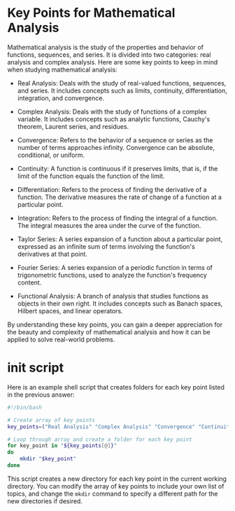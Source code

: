 # Key Points for Mathematical Analysis

Mathematical analysis is the study of the properties and behavior of functions, sequences, and series. It is divided into two categories: real analysis and complex analysis. Here are some key points to keep in mind when studying mathematical analysis:

- Real Analysis: Deals with the study of real-valued functions, sequences, and series. It includes concepts such as limits, continuity, differentiation, integration, and convergence.

- Complex Analysis: Deals with the study of functions of a complex variable. It includes concepts such as analytic functions, Cauchy's theorem, Laurent series, and residues.

- Convergence: Refers to the behavior of a sequence or series as the number of terms approaches infinity. Convergence can be absolute, conditional, or uniform.

- Continuity: A function is continuous if it preserves limits, that is, if the limit of the function equals the function of the limit.

- Differentiation: Refers to the process of finding the derivative of a function. The derivative measures the rate of change of a function at a particular point.

- Integration: Refers to the process of finding the integral of a function. The integral measures the area under the curve of the function.

- Taylor Series: A series expansion of a function about a particular point, expressed as an infinite sum of terms involving the function's derivatives at that point.

- Fourier Series: A series expansion of a periodic function in terms of trigonometric functions, used to analyze the function's frequency content.

- Functional Analysis: A branch of analysis that studies functions as objects in their own right. It includes concepts such as Banach spaces, Hilbert spaces, and linear operators.

By understanding these key points, you can gain a deeper appreciation for the beauty and complexity of mathematical analysis and how it can be applied to solve real-world problems.

# init script

Here is an example shell script that creates folders for each key point listed in the previous answer:

```bash
#!/bin/bash

# Create array of key points
key_points=("Real Analysis" "Complex Analysis" "Convergence" "Continuity" "Differentiation" "Integration" "Taylor Series" "Fourier Series" "Functional Analysis")

# Loop through array and create a folder for each key point
for key_point in "${key_points[@]}"
do
    mkdir "$key_point"
done
```

This script creates a new directory for each key point in the current working directory. You can modify the array of key points to include your own list of topics, and change the `mkdir` command to specify a different path for the new directories if desired.